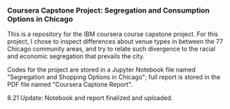 ### Coursera Capstone Project: Segregation and Consumption Options in Chicago
This is a repository for the IBM coursera course capstone project. For this project, I chose to inspect differences about venue types in between the 77 Chicago community areas, and try to relate such divergence to the racial and economic segregation that prevails the city. 

Codes for the project are stored in a Jupyter Notebook file named "Segregation and Shopping Options in Chicago"; 
full report is stored in the PDF file named "Coursera Captone Report". 

8.21 Update: 
Notebook and report finalized and uploaded. 
